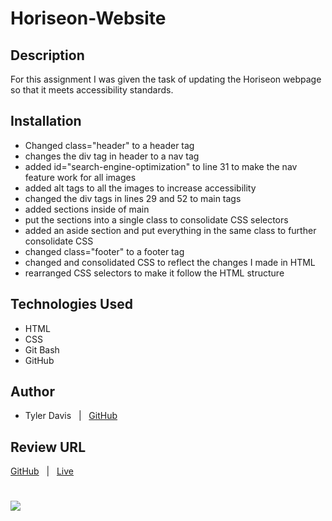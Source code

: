 # Horiseon-Website

## Description
For this assignment I was given the task of updating the Horiseon webpage so that it meets accessibility standards.

## Installation
* Changed class="header" to a header tag
* changes the div tag in header to a nav tag
* added id="search-engine-optimization" to line 31 to make the nav feature work for all images
* added alt tags to all the images to increase accessibility
* changed the div tags in lines 29 and 52 to main tags
* added sections inside of main
* put the sections into a single class to consolidate CSS selectors
* added an aside section and put everything in the same class to further consolidate CSS 
* changed class="footer" to a footer tag
* changed and consolidated CSS to reflect the changes I made in HTML
* rearranged CSS selectors to make it follow the HTML structure

## Technologies Used
* HTML
* CSS
* Git Bash
* GitHub

## Author
* Tyler Davis &nbsp; | &nbsp; [GitHub](https://github.com/Twdavis85)

## Review URL
[GitHub](https://github.com/Twdavis85/Horiseon-Website) &nbsp; | &nbsp; 
[Live](https://twdavis85.github.io/Horiseon-Website/)


#
<img src=assets/images/screenshot.png>
